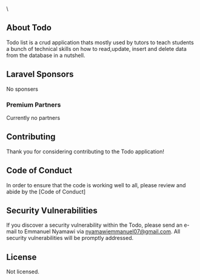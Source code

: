 \

## About Todo
Todo list is a crud application thats mostly used by tutors to teach students a bunch of technical skills on how to read,update, insert and delete data from the database in a nutshell.




## Laravel Sponsors
No sponsers

### Premium Partners
Currently no partners

## Contributing

Thank you for considering contributing to the Todo application! 

## Code of Conduct

In order to ensure that the code is working well to all, please review and abide by the [Code of Conduct]

## Security Vulnerabilities

If you discover a security vulnerability within the Todo, please send an e-mail to Emmanuel Nyamawi via [nyamawiemmanuel07@gmail.com](mailto:nyamawiemmanuel07@gmail.com). All security vulnerabilities will be promptly addressed.

## License

Not licensed.
